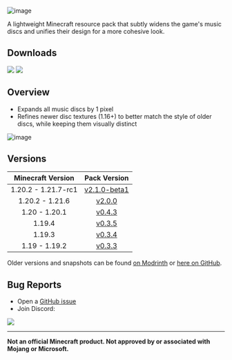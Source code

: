 ![image](https://i.imgur.com/yRChQBP.png)

A lightweight Minecraft resource pack that subtly widens the game's music discs and unifies their design for a more cohesive look.

## Downloads

[![](https://img.shields.io/modrinth/dt/PQnL4SAX?label=Modrinth&style=for-the-badge&color=00AF5C&logo=modrinth)](https://modrinth.com/resourcepack/classics-disc-tweaks)
[![](https://img.shields.io/github/downloads/Classic36-Media/Classics-Disc-Tweaks/total?label=GitHub&style=for-the-badge&color=181717&logo=github)](https://github.com/Classic36-Media/Classics-Disc-Tweaks/releases)

## Overview

* Expands all music discs by 1 pixel
* Refines newer disc textures (1.16+) to better match the style of older discs, while keeping them visually distinct

![image](https://i.imgur.com/zdRCYrV.gif)

## Versions

| Minecraft Version | Pack Version |
| :--: | :--: |
| 1.20.2 - 1.21.7-rc1 |  [v2.1.0-beta1](https://github.com/Classic36-Media/Classics-Disc-Tweaks/releases/tag/v2.1.0-beta1) |
| 1.20.2 - 1.21.6 |  [v2.0.0](https://github.com/Classic36-Media/Classics-Disc-Tweaks/releases/tag/v2.0.0) |
| 1.20 - 1.20.1 |  [v0.4.3](https://github.com/Classic36-Media/Classics-Disc-Tweaks/releases/tag/v0.4.3) |
| 1.19.4 |  [v0.3.5](https://github.com/Classic36-Media/Classics-Disc-Tweaks/releases/tag/v0.3.5) |
| 1.19.3 |  [v0.3.4](https://github.com/Classic36-Media/Classics-Disc-Tweaks/releases/tag/v0.3.4) |
| 1.19 - 1.19.2 |  [v0.3.3](https://github.com/Classic36-Media/Classics-Disc-Tweaks/releases/tag/v0.3.3) |

Older versions and snapshots can be found [on Modrinth](https://modrinth.com/datapack/classics-disc-tweaks/versions) or [here on GitHub](https://github.com/Classic36-Media/Classics-Disc-Tweaks/wiki/Versions).

## Bug Reports
* Open a [GitHub issue](https://github.com/Classic36-Media/Classics-Disc-Tweaks/issues/new/choose)
* Join Discord:

[![](https://img.shields.io/discord/1107084025442607206?label=Discord&style=for-the-badge&color=5865F2&logo=discord)](https://discord.gg/vZJSDjPcmu)

***

**Not an official Minecraft product. Not approved by or associated with Mojang or Microsoft.**